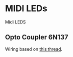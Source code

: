 # MIDI LEDs

Midi LEDS

## Opto Coupler 6N137

Wiring based on [this thread](https://electronics.stackexchange.com/questions/317622/how-to-get-3-3v-output-from-vishay-6n137-high-speed-opto-coupler).

